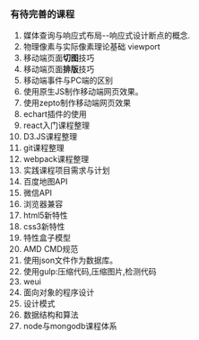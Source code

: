 ### 有待完善的课程
1. 媒体查询与响应式布局--响应式设计断点的概念.
2. 物理像素与实际像素理论基础 viewport
3. 移动端页面**切图**技巧
4. 移动端页面**排版**技巧
5. 移动端事件与PC端的区别
6. 使用原生JS制作移动端网页效果。
7. 使用zepto制作移动端网页效果
8. echart插件的使用
9. react入门课程整理
10. D3.JS课程整理
11. git课程整理
12. webpack课程整理
13. 实践课程项目需求与计划
14. 百度地图API
15. 微信API
17. 浏览器兼容
18. html5新特性
19. css3新特性
20. 特性盒子模型
21. AMD CMD规范
22. 使用json文件作为数据库。
23. 使用gulp:压缩代码,压缩图片,检测代码
24. weui
25. 面向对象的程序设计
26. 设计模式
27. 数据结构和算法
28. node与mongodb课程体系
